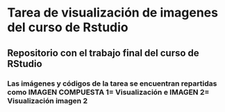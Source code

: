 # Tarea de visualización de imagenes del curso de Rstudio
## Repositorio con el trabajo final del curso de RStudio
### Las imágenes y códigos de la tarea se encuentran repartidas como IMAGEN COMPUESTA 1= Visualización e IMAGEN 2= Visualización imagen 2
